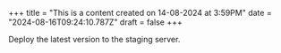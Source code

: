 +++
title = "This is a content created on 14-08-2024 at 3:59PM"
date = "2024-08-16T09:24:10.787Z"
draft = false
+++

  Deploy the latest version to the staging server.
        
